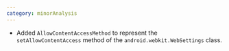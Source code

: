 ```yaml
---
category: minorAnalysis
---
```

* Added `AllowContentAccessMethod` to represent the `setAllowContentAccess` method of the `android.webkit.WebSettings` class.
